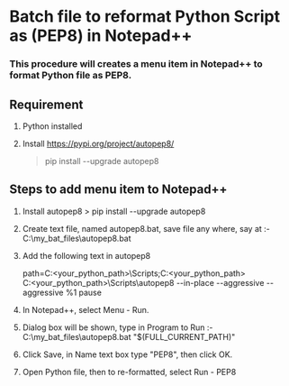 # Batch file to reformat Python Script as (PEP8) in Notepad++
### This procedure will creates a menu item in Notepad++ to format Python file as PEP8.

## Requirement
1. Python installed
2. Install https://pypi.org/project/autopep8/
    
    > pip install --upgrade autopep8

## Steps to add menu item to Notepad++
1.  Install autopep8 
        > pip install --upgrade autopep8

2.  Create text file, named autopep8.bat, save file any where, say at :-
        C:\my_bat_files\autopep8.bat
    
3.  Add the following text in autopep8

    path=C:\<your_python_path>\Scripts;C:\<your_python_path>\
    C:\<your_python_path>\Scripts\autopep8 --in-place --aggressive --aggressive %1
    pause
    
4. In Notepad++, select Menu - Run.

5. Dialog box will be shown, type in Program to Run :-
    C:\my_bat_files\autopep8.bat "$(FULL_CURRENT_PATH)"

6. Click Save, in Name text box type "PEP8", then click OK.

7. Open Python file, then to re-formatted, select Run - PEP8

